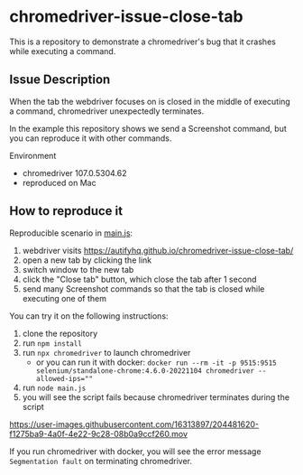 # chromedriver-issue-close-tab

This is a repository to demonstrate a chromedriver's bug that it crashes while executing a command.

## Issue Description

When the tab the webdriver focuses on is closed in the middle of executing a command, chromedriver unexpectedly terminates.

In the example this repository shows we send a Screenshot command, but you can reproduce it with other commands.

Environment

- chromedriver 107.0.5304.62
- reproduced on Mac

## How to reproduce it

Reproducible scenario in [main.js](./main.js):

1. webdriver visits https://autifyhq.github.io/chromedriver-issue-close-tab/
1. open a new tab by clicking the link
1. switch window to the new tab
1. click the "Close tab" button, which close the tab after 1 second
1. send many Screenshot commands so that the tab is closed while executing one of them

You can try it on the following instructions:

1. clone the repository
1. run `npm install`
1. run `npx chromedriver` to launch chromedriver
   - or you can run it with docker: `docker run --rm -it -p 9515:9515 selenium/standalone-chrome:4.6.0-20221104 chromedriver --allowed-ips=""`
1. run `node main.js`
1. you will see the script fails because chromedriver terminates during the script

https://user-images.githubusercontent.com/16313897/204481620-f1275ba9-4a0f-4e22-9c28-08b0a9ccf260.mov

If you run chromedriver with docker, you will see the error message `Segmentation fault` on terminating chromedriver.
